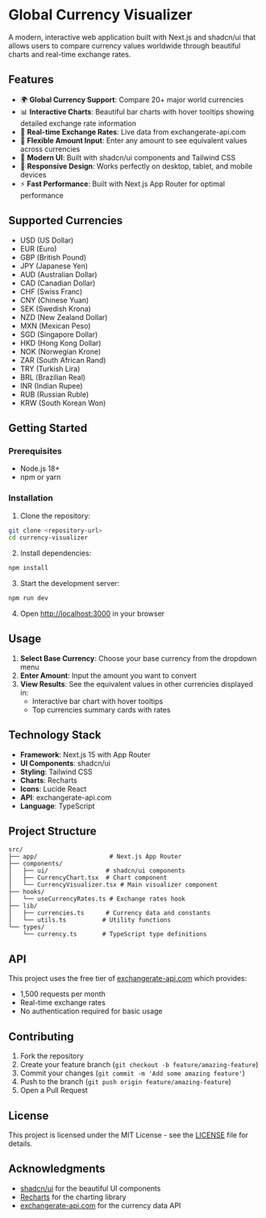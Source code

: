 # Global Currency Visualizer

A modern, interactive web application built with Next.js and shadcn/ui that allows users to compare currency values worldwide through beautiful charts and real-time exchange rates.

## Features

- 🌍 **Global Currency Support**: Compare 20+ major world currencies
- 📊 **Interactive Charts**: Beautiful bar charts with hover tooltips showing detailed exchange rate information
- 🔄 **Real-time Exchange Rates**: Live data from exchangerate-api.com
- 💱 **Flexible Amount Input**: Enter any amount to see equivalent values across currencies
- 🎨 **Modern UI**: Built with shadcn/ui components and Tailwind CSS
- 📱 **Responsive Design**: Works perfectly on desktop, tablet, and mobile devices
- ⚡ **Fast Performance**: Built with Next.js App Router for optimal performance

## Supported Currencies

- USD (US Dollar)
- EUR (Euro)
- GBP (British Pound)
- JPY (Japanese Yen)
- AUD (Australian Dollar)
- CAD (Canadian Dollar)
- CHF (Swiss Franc)
- CNY (Chinese Yuan)
- SEK (Swedish Krona)
- NZD (New Zealand Dollar)
- MXN (Mexican Peso)
- SGD (Singapore Dollar)
- HKD (Hong Kong Dollar)
- NOK (Norwegian Krone)
- ZAR (South African Rand)
- TRY (Turkish Lira)
- BRL (Brazilian Real)
- INR (Indian Rupee)
- RUB (Russian Ruble)
- KRW (South Korean Won)

## Getting Started

### Prerequisites

- Node.js 18+ 
- npm or yarn

### Installation

1. Clone the repository:
```bash
git clone <repository-url>
cd currency-visualizer
```

2. Install dependencies:
```bash
npm install
```

3. Start the development server:
```bash
npm run dev
```

4. Open [http://localhost:3000](http://localhost:3000) in your browser

## Usage

1. **Select Base Currency**: Choose your base currency from the dropdown menu
2. **Enter Amount**: Input the amount you want to convert
3. **View Results**: See the equivalent values in other currencies displayed in:
   - Interactive bar chart with hover tooltips
   - Top currencies summary cards with rates

## Technology Stack

- **Framework**: Next.js 15 with App Router
- **UI Components**: shadcn/ui
- **Styling**: Tailwind CSS
- **Charts**: Recharts
- **Icons**: Lucide React
- **API**: exchangerate-api.com
- **Language**: TypeScript

## Project Structure

```
src/
├── app/                    # Next.js App Router
├── components/
│   ├── ui/                # shadcn/ui components
│   ├── CurrencyChart.tsx  # Chart component
│   └── CurrencyVisualizer.tsx # Main visualizer component
├── hooks/
│   └── useCurrencyRates.ts # Exchange rates hook
├── lib/
│   ├── currencies.ts      # Currency data and constants
│   └── utils.ts          # Utility functions
└── types/
    └── currency.ts       # TypeScript type definitions
```

## API

This project uses the free tier of [exchangerate-api.com](https://exchangerate-api.com/) which provides:
- 1,500 requests per month
- Real-time exchange rates
- No authentication required for basic usage

## Contributing

1. Fork the repository
2. Create your feature branch (`git checkout -b feature/amazing-feature`)
3. Commit your changes (`git commit -m 'Add some amazing feature'`)
4. Push to the branch (`git push origin feature/amazing-feature`)
5. Open a Pull Request

## License

This project is licensed under the MIT License - see the [LICENSE](LICENSE) file for details.

## Acknowledgments

- [shadcn/ui](https://ui.shadcn.com/) for the beautiful UI components
- [Recharts](https://recharts.org/) for the charting library
- [exchangerate-api.com](https://exchangerate-api.com/) for the currency data API
